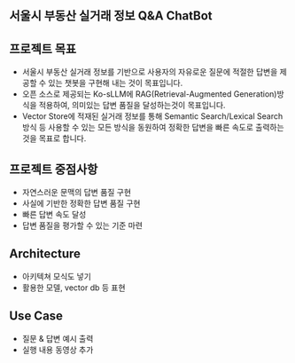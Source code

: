 ## 서울시 부동산 실거래 정보 Q&A ChatBot



## 프로젝트 목표
* 서울시 부동산 실거래 정보를 기반으로 사용자의 자유로운 질문에 적절한 답변을 제공할 수 있는 챗봇을 구현해 내는 것이 목표입니다.
* 오픈 소스로 제공되는 Ko-sLLM에 RAG(Retrieval-Augmented Generation)방식을 적용하여, 의미있는 답변 품질을 달성하는것이 목표입니다.
* Vector Store에 적재된 실거래 정보를 통해 Semantic Search/Lexical Search 방식 등 사용할 수 있는 모든 방식을 동원하여 정확한 답변을 빠른 속도로 출력하는것을 목표로 합니다. 

## 프로젝트 중점사항
* 자연스러운 문맥의 답변 품질 구현
* 사실에 기반한 정확한 답변 품질 구현
* 빠른 답변 속도 달성
* 답변 품질을 평가할 수 있는 기준 마련

## Architecture
* 아키텍쳐 모식도 넣기
* 활용한 모델, vector db 등 표현


## Use Case
* 질문 & 답변 예시 출력
* 실행 내용 동영상 추가
